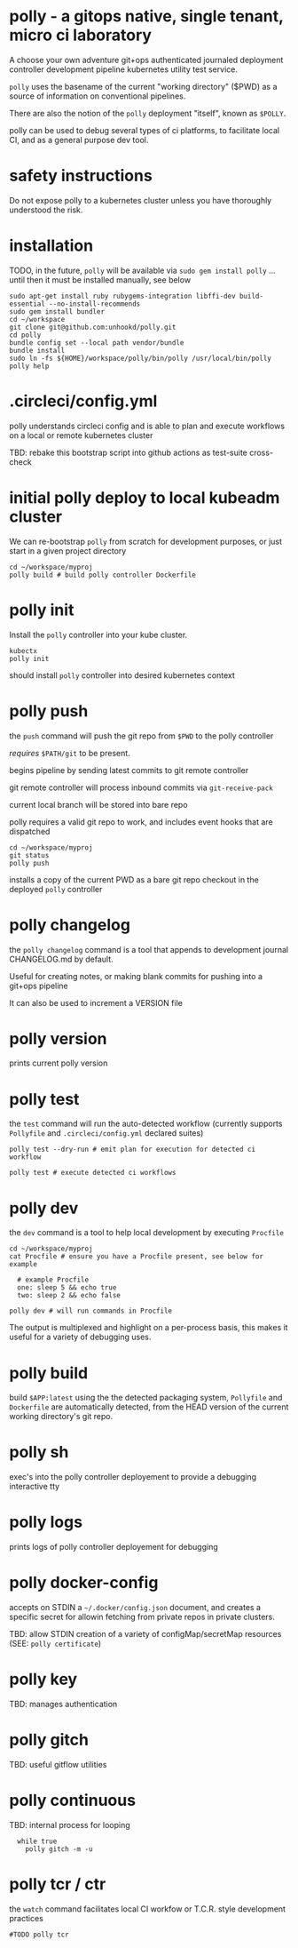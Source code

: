 # polly - a gitops native, single tenant, micro ci laboratory

A choose your own adventure git+ops authenticated journaled deployment controller development pipeline kubernetes utility test service.

`polly` uses the basename of the current "working directory" ($PWD) as a source of information on conventional pipelines.

There are also the notion of the `polly` deployment "itself", known as `$POLLY`.

polly can be used to debug several types of ci platforms, to facilitate local CI, and as a general purpose dev tool.

# safety instructions

Do not expose polly to a kubernetes cluster unless you have thoroughly understood the risk.

# installation

TODO, in the future, `polly` will be available via `sudo gem install polly` ... until then it must be installed manually, see below

    sudo apt-get install ruby rubygems-integration libffi-dev build-essential --no-install-recommends
    sudo gem install bundler
    cd ~/workspace
    git clone git@github.com:unhookd/polly.git
    cd polly
    bundle config set --local path vendor/bundle
    bundle install
    sudo ln -fs ${HOME}/workspace/polly/bin/polly /usr/local/bin/polly
    polly help

# .circleci/config.yml

polly understands circleci config and is able to plan and execute workflows on a local or remote kubernetes cluster


TBD: rebake this bootstrap script into github actions as test-suite cross-check

# initial polly deploy to local kubeadm cluster

We can re-bootstrap `polly` from scratch for development purposes, or just start in a given project directory

    cd ~/workspace/myproj
    polly build # build polly controller Dockerfile

# polly init

Install the `polly` controller into your kube cluster.

    kubectx
    polly init
    
should install `polly` controller into desired kubernetes context

# polly push

the `push` command will push the git repo from `$PWD` to the polly controller

_requires_ `$PATH/git` to be present.

begins pipeline by sending latest commits to git remote controller

git remote controller will process inbound commits via `git-receive-pack`

current local branch will be stored into bare repo

polly requires a valid git repo to work, and includes event hooks that are dispatched

    cd ~/workspace/myproj
    git status
    polly push

installs a copy of the current PWD as a bare git repo checkout in the deployed `polly` controller

# polly changelog

the `polly changelog` command is a tool that appends to development journal CHANGELOG.md by default.

Useful for creating notes, or making blank commits for pushing into a git+ops pipeline

It can also be used to increment a VERSION file

# polly version

prints current polly version

# polly test

the `test` command will run the auto-detected workflow (currently supports `Pollyfile` and `.circleci/config.yml` declared suites)

    polly test --dry-run # emit plan for execution for detected ci workflow

    polly test # execute detected ci workflows

# polly dev

the `dev` command is a tool to help local development by executing `Procfile`

    cd ~/workspace/myproj
    cat Procfile # ensure you have a Procfile present, see below for example

      # example Procfile
      one: sleep 5 && echo true
      two: sleep 2 && echo false

    polly dev # will run commands in Procfile

The output is multiplexed and highlight on a per-process basis, this makes it useful for a variety of debugging uses.

# polly build

build `$APP:latest` using the the detected packaging system, `Pollyfile` and `Dockerfile` are automatically detected, from the HEAD version of the current working directory's git repo.

# polly sh

exec's into the polly controller deployement to provide a debugging interactive tty

# polly logs

prints logs of polly controller deployement for debugging

# polly docker-config

accepts on STDIN a `~/.docker/config.json` document, and creates a specific secret for allowin fetching from private repos in private clusters.

TBD: allow STDIN creation of a variety of configMap/secretMap resources (SEE: `polly certificate`)

# polly key

TBD: manages authentication

# polly gitch

TBD: useful gitflow utilities


# polly continuous

TBD: internal process for looping

```
  while true
    polly gitch -m -u
```

# polly tcr / ctr

the `watch` command facilitates local CI workfow or T.C.R. style development practices

    #TODO polly tcr
